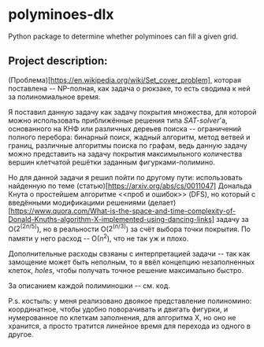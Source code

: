 # polyminoes-dlx
Python package to determine whether polyminoes can fill a given grid.

## Project description:
(Проблема)[https://en.wikipedia.org/wiki/Set_cover_problem], которая поставлена -- NP-полная, как задача о рюкзаке, то есть сводима к ней за полиномиальное время.

Я поставил данную задачу как задачу покрытия множества, для которой можно использовать приближённые решения типа _SAT-solver_'a, основанного на КНФ или различных дереьев поиска -- ограничений полного перебора: бинарный поиск, жадный алгоритм, метод ветвей и границ, различные алгоритмы поиска по графам, ведь данную задачу можно представить на задачу покрытия максимыльного количества вершин клетчатой решётки заданным фигурками-полимино.

Но для данной задачи я решил пойти по другому пути: использовать найденную по теме (статью)[https://arxiv.org/abs/cs/0011047] Дональда Кнута о простейшем алгоритме <<проб и ошибок>> (DFS), но который с введёнными модификацими решениями (делает)[https://www.quora.com/What-is-the-space-and-time-complexity-of-Donald-Knuths-algorithm-X-implemented-using-dancing-links] задачу за O($2^(2n/5)$), но в реальности O($2^(n/3)$) за счёт выбора точки покрытия.
По памяти у него расход -- O($n^2$), что не так уж и плохо.

Дополнительные расходы свзяаны с интерпретацией задачи -- так как замощение может быть неполным, то я ввёл концепцию незаполненных клеток, _holes_, чтобы получать точное решение максимально быстро.

За описанием каждой полиминошки -- см. код.

P.s. костыль: у меня реализовано двоякое представление полиномино: координатное, чтобы удобно поворачивать и двигать фигурки, и нумерованное по клеткам заполнения, для алгоритма X, но оно не хранится, а просто тратится линейное время для перехода из одного в другое.

